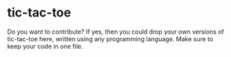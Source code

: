 # tic-tac-toe
Do you want to contribute? If yes, then you could drop your own versions of tic-tac-toe here, written using any programming language.
Make sure to keep your code in one file.
